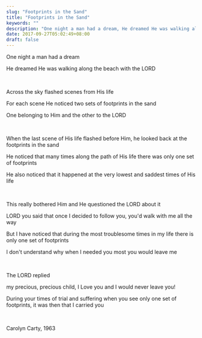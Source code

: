 ```yaml
---
slug: "Footprints in the Sand"
title: "Footprints in the Sand"
keywords: ""
description: "One night a man had a dream, He dreamed He was walking along the beach with the LORD"
date: 2017-09-27T05:02:49+08:00
draft: false
---
```


One night a man had a dream

He dreamed He was walking along the beach with the LORD

&nbsp;

Across the sky flashed scenes from His life

For each scene He noticed two sets of footprints in the sand

One belonging to Him and the other to the LORD

&nbsp;

When the last scene of His life flashed before Him, he looked back at the footprints in the sand

He noticed that many times along the path of His life there was only one set of footprints

He also noticed that it happened at the very lowest and saddest times of His life

&nbsp;

This really bothered Him and He questioned the LORD about it

LORD you said that once I decided to follow you, you'd walk with me all the way

But I have noticed that during the most troublesome times in my life there is only one set of footprints

I don't understand why when I needed you most you would leave me

&nbsp;

The LORD replied

my precious, precious child, I Love you and I would never leave you!

During your times of trial and suffering when you see only one set of footprints, it was then that I carried you

&nbsp;

Carolyn Carty, 1963
